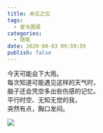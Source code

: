```yaml
---
title: 未见之见
tags:
  - 爱与困惑
categories:
  - 随笔
date: 2020-08-03 09:59:59
publish: false
---
```


<meting-js server="netease" type="song" id="28111645" lrc-type="0"></meting-js>
今天可能会下大雨。  
每次知道可能遇见这样的天气时，  
脑子还会凭空多出些伤感的记忆。  
平行时空、无知无觉的我，  
突然有点，胸口发闷。

<img src="/images/未见之见.jpg" />